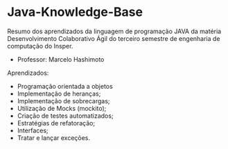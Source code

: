 # Java-Knowledge-Base

Resumo dos aprendizados da linguagem de programação JAVA da matéria Desenvolvimento Colaborativo Ágil do terceiro semestre de engenharia de computação do Insper.

- Professor: Marcelo Hashimoto

Aprendizados: 
- Programação orientada a objetos
- Implementação de heranças;
- Implementação de sobrecargas;
- Utilização de Mocks (mockito);
- Criação de testes automatizados;
- Estratégias de refatoração;
- Interfaces;
- Tratar e lançar exceções.
